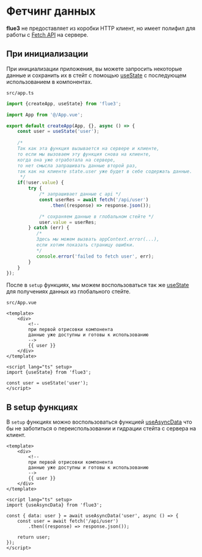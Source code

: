 # Фетчинг данных

**flue3** не предоставляет из коробки HTTP клиент, но имеет полифил для работы с [Fetch API](https://developer.mozilla.org/ru/docs/Web/API/Fetch_API) на сервере.

## При инициализации

При инициализации приложения, вы можете запросить некоторые данные и сохранить их в стейт с помощью [useState](/api/composables#usestate) с последующем использованием в компонентах.

`src/app.ts`
```typescript
import {createApp, useState} from 'flue3';

import App from '@/App.vue';

export default createApp(App, {}, async () => {
    const user = useState('user');
    
    /*
    Так как эта функция вызывается на сервере и клиенте,
    то если мы вызоваем эту функция снова на клиенте,
    когда она уже отработала на сервере,
    то нет смысла запрашивать данные второй раз,
    так как на клиенте state.user уже будет в себе содержать данные.
     */
    if(!user.value) {
        try {
            /* запрашивает данные с api */
            const userRes = await fetch('/api/user')
                .then((response) => response.json());

            /* сохраняем данные в глобальном стейте */
            user.value = userRes;
        } catch (err) {
           /*
           Здесь мы можем вызвать appContext.error(...),
           если хотим показать страницу ошибки.
           */
           console.error('failed to fetch user', err);
        }
    }
});
```

После в `setup` функциях, мы можем воспользоваться так же [useState](/api/composables#usestate) для получениях данных из глобального стейте.

`src/App.vue`
```vue
<template>
    <div>
        <!--
        при первой отрисовки компонента
        данные уже доступны и готовы к использованию
        -->
        {{ user }}
    </div>
</template>

<script lang="ts" setup>
import {useState} from 'flue3';

const user = useState('user');
</script>
```

## В setup функциях

В `setup` функциях можно воспользоваться функцией [useAsyncData](/api/composables#useasyncdata) что бы не заботиться о переиспользовании и гидрации стейта с сервера на клиент.

```vue
<template>
    <div>
        <!--
        при первой отрисовки компонента
        данные уже доступны и готовы к использованию
        -->
        {{ user }}
    </div>
</template>

<script lang="ts" setup>
import {useAsyncData} from 'flue3';

const { data: user } = await useAsyncData('user', async () => {
    const user = await fetch('/api/user')
        .then((response) => response.json());

    return user;
});
</script>
```
